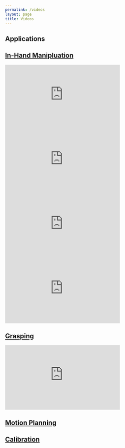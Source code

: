 ```yaml
---
permalink: /videos
layout: page
title: Videos
---
```



## Applications 



## [In-Hand Manipluation](https://aidx-lab.github.io/manipulation/)


<iframe src="https://www.youtube.com/watch?v=P8jSDg5TA_E" 
width="373" height="210"  
title="YouTube video player" 
frameborder="0" 
allow="accelerometer; autoplay; clipboard-write; encrypted-media; gyroscope; picture-in-picture; web-share" 
></iframe>


<iframe src="https://www.youtube.com/watch?v=rIDo_DmlDF4" 
width="373" height="210"  
title="YouTube video player" 
frameborder="0" 
allow="accelerometer; autoplay; clipboard-write; encrypted-media; gyroscope; picture-in-picture; web-share" 
></iframe>


<iframe src="https://www.youtube.com/watch?v=0VvSIvtHTq0" 
width="373" height="210"  
title="YouTube video player 1" 
frameborder="0" 
allow="accelerometer; autoplay; clipboard-write; encrypted-media; gyroscope; picture-in-picture; web-share" 
></iframe>


<iframe src="https://www.youtube.com/watch?v=ilDlO94lm1g" 
width="373" height="210"  
title="YouTube video player" 
frameborder="0" 
allow="accelerometer; autoplay; clipboard-write; encrypted-media; gyroscope; picture-in-picture; web-share" 
></iframe>




## [Grasping](https://aidx-lab.github.io/grasping/)

<iframe src="https://www.youtube.com/embed/j8Lx8AjsN94" 
width="373" height="210"  
title="YouTube video player" 
frameborder="0" 
allow="accelerometer; autoplay; clipboard-write; encrypted-media; gyroscope; picture-in-picture; web-share" 
></iframe>


## [Motion Planning](https://aidx-lab.github.io/planning/)

## [Calibration](https://aidx-lab.github.io/calibration/)